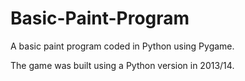 # Basic-Paint-Program
A basic paint program coded in Python using Pygame.

The game was built using a Python version in 2013/14.
